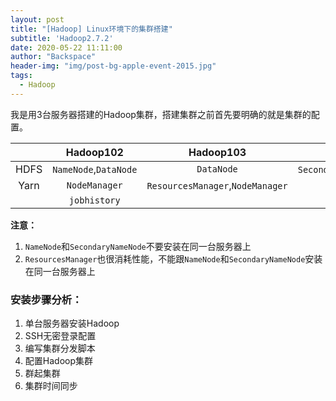 ```yaml
---
layout: post
title: "[Hadoop] Linux环境下的集群搭建"
subtitle: 'Hadoop2.7.2'
date: 2020-05-22 11:11:00
author: "Backspace"
header-img: "img/post-bg-apple-event-2015.jpg"
tags:
  - Hadoop
---
```


我是用3台服务器搭建的Hadoop集群，搭建集群之前首先要明确的就是集群的配置。

|      |       Hadoop102       |            Hadoop103             |           Hadoop104            |
| :--: | :-------------------: | :------------------------------: | :----------------------------: |
| HDFS | `NameNode`,`DataNode` |            `DataNode`            | `SecondaryNameNode`,`DataNode` |
| Yarn |     `NodeManager`     | `ResourcesManager`,`NodeManager` |         `NodeManager`          |
|      |     `jobhistory`      |                                  |                                |

**注意：**

1. `NameNode`和`SecondaryNameNode`不要安装在同一台服务器上
2. `ResourcesManager`也很消耗性能，不能跟`NameNode`和`SecondaryNameNode`安装在同一台服务器上

### 安装步骤分析：

1. 单台服务器安装Hadoop
2. SSH无密登录配置
3. 编写集群分发脚本
4. 配置Hadoop集群
5. 群起集群
6. 集群时间同步



